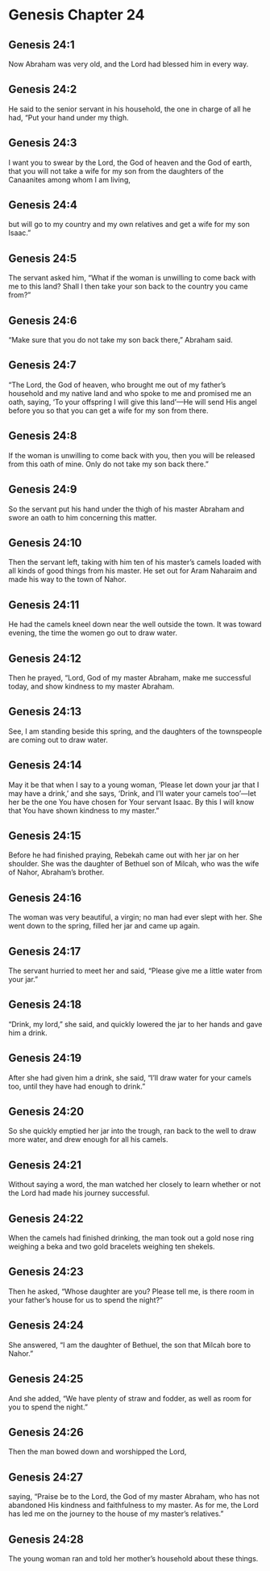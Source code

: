 # Genesis Chapter 24

## Genesis 24:1
Now Abraham was very old, and the Lord had blessed him in every way.

## Genesis 24:2
He said to the senior servant in his household, the one in charge of all he had, “Put your hand under my thigh.

## Genesis 24:3
I want you to swear by the Lord, the God of heaven and the God of earth, that you will not take a wife for my son from the daughters of the Canaanites among whom I am living,

## Genesis 24:4
but will go to my country and my own relatives and get a wife for my son Isaac.”

## Genesis 24:5
The servant asked him, “What if the woman is unwilling to come back with me to this land? Shall I then take your son back to the country you came from?”

## Genesis 24:6
“Make sure that you do not take my son back there,” Abraham said.

## Genesis 24:7
“The Lord, the God of heaven, who brought me out of my father’s household and my native land and who spoke to me and promised me an oath, saying, ‘To your offspring I will give this land’—He will send His angel before you so that you can get a wife for my son from there.

## Genesis 24:8
If the woman is unwilling to come back with you, then you will be released from this oath of mine. Only do not take my son back there.”

## Genesis 24:9
So the servant put his hand under the thigh of his master Abraham and swore an oath to him concerning this matter.

## Genesis 24:10
Then the servant left, taking with him ten of his master’s camels loaded with all kinds of good things from his master. He set out for Aram Naharaim and made his way to the town of Nahor.

## Genesis 24:11
He had the camels kneel down near the well outside the town. It was toward evening, the time the women go out to draw water.

## Genesis 24:12
Then he prayed, “Lord, God of my master Abraham, make me successful today, and show kindness to my master Abraham.

## Genesis 24:13
See, I am standing beside this spring, and the daughters of the townspeople are coming out to draw water.

## Genesis 24:14
May it be that when I say to a young woman, ‘Please let down your jar that I may have a drink,’ and she says, ‘Drink, and I’ll water your camels too’—let her be the one You have chosen for Your servant Isaac. By this I will know that You have shown kindness to my master.”

## Genesis 24:15
Before he had finished praying, Rebekah came out with her jar on her shoulder. She was the daughter of Bethuel son of Milcah, who was the wife of Nahor, Abraham’s brother.

## Genesis 24:16
The woman was very beautiful, a virgin; no man had ever slept with her. She went down to the spring, filled her jar and came up again.

## Genesis 24:17
The servant hurried to meet her and said, “Please give me a little water from your jar.”

## Genesis 24:18
“Drink, my lord,” she said, and quickly lowered the jar to her hands and gave him a drink.

## Genesis 24:19
After she had given him a drink, she said, “I’ll draw water for your camels too, until they have had enough to drink.”

## Genesis 24:20
So she quickly emptied her jar into the trough, ran back to the well to draw more water, and drew enough for all his camels.

## Genesis 24:21
Without saying a word, the man watched her closely to learn whether or not the Lord had made his journey successful.

## Genesis 24:22
When the camels had finished drinking, the man took out a gold nose ring weighing a beka and two gold bracelets weighing ten shekels.

## Genesis 24:23
Then he asked, “Whose daughter are you? Please tell me, is there room in your father’s house for us to spend the night?”

## Genesis 24:24
She answered, “I am the daughter of Bethuel, the son that Milcah bore to Nahor.”

## Genesis 24:25
And she added, “We have plenty of straw and fodder, as well as room for you to spend the night.”

## Genesis 24:26
Then the man bowed down and worshipped the Lord,

## Genesis 24:27
saying, “Praise be to the Lord, the God of my master Abraham, who has not abandoned His kindness and faithfulness to my master. As for me, the Lord has led me on the journey to the house of my master’s relatives.”

## Genesis 24:28
The young woman ran and told her mother’s household about these things.

